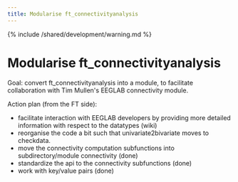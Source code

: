 ```yaml
---
title: Modularise ft_connectivityanalysis
---
```


{% include /shared/development/warning.md %}

# Modularise ft_connectivityanalysis

Goal: convert ft_connectivityanalysis into a module, to facilitate collaboration with Tim Mullen's EEGLAB connectivity module.

Action plan (from the FT side):

- facilitate interaction with EEGLAB developers by providing more detailed information with respect to the datatypes (wiki)
- reorganise the code a bit such that univariate2bivariate moves to checkdata.
- move the connectivity computation subfunctions into subdirectory/module connectivity (done)
- standardize the api to the connectivity subfunctions (done)
- work with key/value pairs (done)
